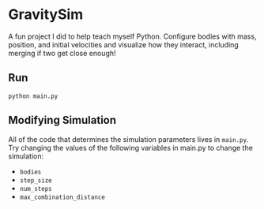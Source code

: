 # GravitySim
A fun project I did to help teach myself Python. Configure bodies with mass, position, and initial velocities and visualize how they interact, including merging if two get close enough!

## Run
`python main.py`

## Modifying Simulation
All of the code that determines the simulation parameters lives in `main.py`. Try changing the values of the following variables in main.py to change the simulation:
* `bodies`
* `step_size`
* `num_steps`
* `max_combination_distance`
